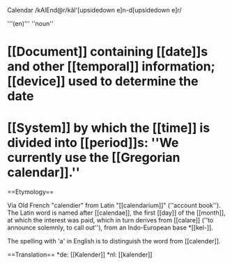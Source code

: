 Calendar /kAlEnd@r/kăl'[upsidedown e]n-d[upsidedown e]r/

'''(en)''' ''noun''

# [[Document]] containing [[date]]s and other [[temporal]] information; [[device]] used to determine the date
# [[System]] by which the [[time]] is divided into [[period]]s: ''We currently use the [[Gregorian calendar]].''
==Etymology==

Via Old French "calendier" from Latin "[[calendarium]]" (''account book''). The Latin word is named after [[calendae]], the first [[day]] of the [[month]], at which the interest was paid, which in turn derives from [[calare]] (''to announce solemnly, to call out''), from an Indo-European base *[[kel-]].

The spelling with 'a' in English is to distinguish the word from [[calender]].

==Translation==
*de: [[Kalender]]
*nl: [[kalender]]